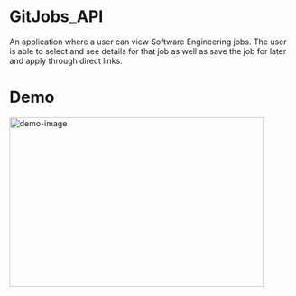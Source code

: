 # GitJobs_API
An application where a user can view Software Engineering jobs. The user is able to select and see details for that job as well as save the job for later and apply through direct links.
# Demo
<p><a href ="https://youtu.be/hYzK2no91N8"><img src="https://i.imgur.com/4VdQncv.jpg" alt="demo-image" width="450" height="300"/></a></p>
